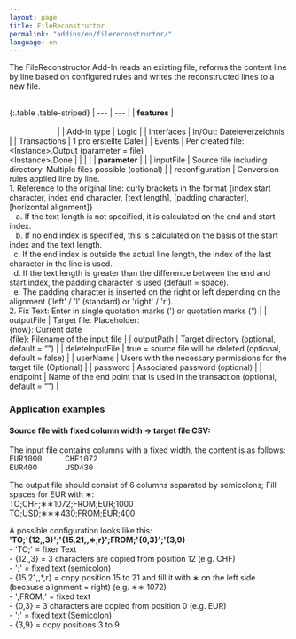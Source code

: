 ```yaml
---
layout: page
title: FileReconstructor
permalink: "addins/en/filereconstructor/"
language: en
---
```


The FileReconstructor Add-In reads an existing file, reforms the content line by line based on configured rules and writes the reconstructed lines to a new file.<br /><br />

{:.table .table-striped}
| --- | --- |
| __features__ | &nbsp;&nbsp;&nbsp;&nbsp;&nbsp;&nbsp;&nbsp;&nbsp;&nbsp;&nbsp;&nbsp;&nbsp;&nbsp;&nbsp;&nbsp;&nbsp;&nbsp;&nbsp;&nbsp;&nbsp;&nbsp;&nbsp;&nbsp;&nbsp;&nbsp;&nbsp;&nbsp;&nbsp;&nbsp;&nbsp;&nbsp;&nbsp;&nbsp;&nbsp;&nbsp;&nbsp;&nbsp;&nbsp;&nbsp;&nbsp;&nbsp;&nbsp;&nbsp;&nbsp;&nbsp;&nbsp;&nbsp;&nbsp;&nbsp;&nbsp;&nbsp;&nbsp;&nbsp;&nbsp;&nbsp;&nbsp;&nbsp;&nbsp;&nbsp;&nbsp;&nbsp;&nbsp;&nbsp;&nbsp;&nbsp;&nbsp;&nbsp;&nbsp;&nbsp;&nbsp;&nbsp;&nbsp;&nbsp;&nbsp;&nbsp;&nbsp;&nbsp;&nbsp;&nbsp;&nbsp;&nbsp;&nbsp;&nbsp;&nbsp;&nbsp;&nbsp;&nbsp;&nbsp;&nbsp;&nbsp;&nbsp;&nbsp;&nbsp;&nbsp;&nbsp;&nbsp;&nbsp;&nbsp;&nbsp;&nbsp;&nbsp;&nbsp;&nbsp;&nbsp;&nbsp;&nbsp;&nbsp;&nbsp;&nbsp;&nbsp;&nbsp;&nbsp;&nbsp;&nbsp;&nbsp;&nbsp;&nbsp;&nbsp;&nbsp;&nbsp;&nbsp;&nbsp;&nbsp;&nbsp;&nbsp;&nbsp;&nbsp;&nbsp;&nbsp;&nbsp;&nbsp;&nbsp;&nbsp;&nbsp;&nbsp;&nbsp;&nbsp;&nbsp;&nbsp;&nbsp;&nbsp;&nbsp;&nbsp;&nbsp;&nbsp;&nbsp;&nbsp;&nbsp;&nbsp; |
| Add-in type | Logic |
| Interfaces | In/Out: Dateieverzeichnis |
| Transactions | 1 pro erstellte Datei |
| Events | Per created file: &lt;Instance&gt;.Output (parameter = file) <br />&lt;Instance&gt;.Done |
| | |
| __parameter__ | |
| inputFile | Source file including directory. Multiple files possible (optional) |
| reconfiguration | Conversion rules applied line by line.<br />1. Reference to the original line: curly brackets in the format {index start character, index end character, [text length], [padding character], [horizontal alignment]}<br />&nbsp;&nbsp; a. If the text length is not specified, it is calculated on the end and start index.<br />&nbsp;&nbsp;  b. If no end index is specified, this is calculated on the basis of the start index and the text length.<br />&nbsp;&nbsp;c. If the end index is outside the actual line length, the index of the last character in the line is used.<br />&nbsp;&nbsp;d. If the text length is greater than the difference between the end and start index, the padding character is used (default = space).<br />&nbsp;&nbsp;e. The padding character is inserted on the right or left depending on the alignment ('left' / 'l' (standard) or 'right' / 'r').<br />2. Fix Text: Enter in single quotation marks (') or quotation marks (“) |
| outputFile | Target file. Placeholder: <br /> {now}: Current date<br />	{file}: Filename of the input file |
| outputPath | Target directory (optional, default = “”) |
| deleteInputFile | 	true = source file will be deleted (optional, default = false) |
| userName | Users with the necessary permissions for the target file (Optional) |
| password | Associated password (optional) |
| endpoint | Name of the end point that is used in the transaction (optional, default = “”) |


### Application examples

#### Source file with fixed column width -> target file CSV:
The input file contains columns with a fixed width, the content is as follows:<br />
<span style="font-family:Courier;">EUR1000&nbsp;&nbsp;&nbsp;&nbsp;&nbsp;CHF1072<br />EUR400&nbsp;&nbsp;&nbsp;&nbsp;&nbsp;&nbsp;USD430</span>

The output file should consist of 6 columns separated by semicolons; Fill spaces for EUR with ∗:<br />TO;CHF;&lowast;&lowast;1072;FROM;EUR;1000<br />TO;USD;&lowast;&lowast;&lowast;430;FROM;EUR;400<br />

A possible configuration looks like this: __'TO;'{12,,3}';'{15,21,,&lowast;,r}';FROM;'{0,3}';'{3,9}__<br /> - 'TO;' = fixer Text<br /> - {12,,3} = 3 characters are copied from position 12 (e.g. CHF)<br /> - ';' = fixed text (semicolon)<br /> - {15,21,,*,r} = copy position 15 to 21 and fill it with ∗ on the left side (because alignment = right) (e.g. ∗∗ 1072)<br /> - ';FROM;' = fixed text<br /> - {0,3} = 3 characters are copied from position 0 (e.g. EUR)<br /> - ';' = fixed text (Semicolon)<br /> - {3,9} = copy positions 3 to 9
